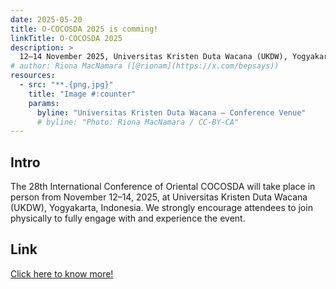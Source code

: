 ```yaml
---
date: 2025-05-20
title: O-COCOSDA 2025 is comming!
linkTitle: O-COCOSDA 2025
description: >
  12–14 November 2025, Universitas Kristen Duta Wacana (UKDW), Yogyakarta, Indonesia
# author: Riona MacNamara ([@rionam](https://x.com/bepsays))
resources:
  - src: "**.{png,jpg}"
    title: "Image #:counter"
    params:
      byline: "Universitas Kristen Duta Wacana – Conference Venue"
      # byline: "Photo: Riona MacNamara / CC-BY-CA"
---
```


## Intro
The 28th International Conference of Oriental COCOSDA will take place in person from November 12–14, 2025, at Universitas Kristen Duta Wacana (UKDW), Yogyakarta, Indonesia.
We strongly encourage attendees to join physically to fully engage with and experience the event.

## Link
[Click here to know more!](https://ococosda2025.id/)


